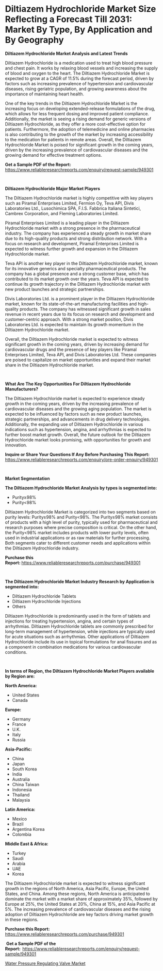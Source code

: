 <p><h1>Diltiazem Hydrochloride Market Size Reflecting a Forecast Till 2031: Market By Type, By Application and By Geography</h1></p><p><strong>Diltiazem Hydrochloride Market Analysis and Latest Trends</strong></p>
<p><p>Diltiazem Hydrochloride is a medication used to treat high blood pressure and chest pain. It works by relaxing blood vessels and increasing the supply of blood and oxygen to the heart. The Diltiazem Hydrochloride Market is expected to grow at a CAGR of 11.5% during the forecast period, driven by factors such as increasing prevalence of hypertension and cardiovascular diseases, rising geriatric population, and growing awareness about the importance of maintaining heart health.</p><p>One of the key trends in the Diltiazem Hydrochloride Market is the increasing focus on developing extended-release formulations of the drug, which allows for less frequent dosing and improved patient compliance. Additionally, the market is seeing a rising demand for generic versions of Diltiazem Hydrochloride, as they offer a more cost-effective option for patients. Furthermore, the adoption of telemedicine and online pharmacies is also contributing to the growth of the market by increasing accessibility to the medication for patients in remote areas. Overall, the Diltiazem Hydrochloride Market is poised for significant growth in the coming years, driven by the increasing prevalence of cardiovascular diseases and the growing demand for effective treatment options.</p></p>
<p><strong>Get a Sample PDF of the Report:&nbsp;</strong> <a href="https://www.reliableresearchreports.com/enquiry/request-sample/949301">https://www.reliableresearchreports.com/enquiry/request-sample/949301</a></p>
<p>&nbsp;</p>
<p><strong>Diltiazem Hydrochloride Major Market Players</strong></p>
<p><p>The Diltiazem Hydrochloride market is highly competitive with key players such as Piramal Enterprises Limited, Fermion Oy, Teva API, Divis Laboratories Ltd., Lusochimica SPA, F.I.S. Fabbrica Italiana Sintetici, Cambrex Corporation, and Fleming Laboratories Limited. </p><p>Piramal Enterprises Limited is a leading player in the Diltiazem Hydrochloride market with a strong presence in the pharmaceutical industry. The company has experienced a steady growth in market share due to its high-quality products and strong distribution network. With a focus on research and development, Piramal Enterprises Limited is expected to witness further growth and expansion in the Diltiazem Hydrochloride market.</p><p>Teva API is another key player in the Diltiazem Hydrochloride market, known for its innovative generics and specialty pharmaceutical products. The company has a global presence and a strong customer base, which has contributed to its market growth over the years. Teva API is expected to continue its growth trajectory in the Diltiazem Hydrochloride market with new product launches and strategic partnerships.</p><p>Divis Laboratories Ltd. is a prominent player in the Diltiazem Hydrochloride market, known for its state-of-the-art manufacturing facilities and high-quality products. The company has witnessed significant growth in sales revenue in recent years due to its focus on research and development and customer-centric approach. With a strong market position, Divis Laboratories Ltd. is expected to maintain its growth momentum in the Diltiazem Hydrochloride market.</p><p>Overall, the Diltiazem Hydrochloride market is expected to witness significant growth in the coming years, driven by increasing demand for cardiovascular drugs and the presence of key players like Piramal Enterprises Limited, Teva API, and Divis Laboratories Ltd. These companies are poised to capitalize on market opportunities and expand their market share in the Diltiazem Hydrochloride market.</p></p>
<p>&nbsp;</p>
<p><strong>What Are The Key Opportunities For Diltiazem Hydrochloride Manufacturers?</strong></p>
<p><p>The Diltiazem Hydrochloride market is expected to experience steady growth in the coming years, driven by the increasing prevalence of cardiovascular diseases and the growing aging population. The market is expected to be influenced by factors such as new product launches, strategic partnerships, and advancements in drug delivery technologies. Additionally, the expanding use of Diltiazem Hydrochloride in various indications such as hypertension, angina, and arrhythmias is expected to further boost market growth. Overall, the future outlook for the Diltiazem Hydrochloride market looks promising, with opportunities for growth and innovation.</p></p>
<p><strong>Inquire or Share Your Questions If Any Before Purchasing This Report:</strong> <a href="https://www.reliableresearchreports.com/enquiry/pre-order-enquiry/949301">https://www.reliableresearchreports.com/enquiry/pre-order-enquiry/949301</a></p>
<p>&nbsp;</p>
<p><strong>Market Segmentation</strong></p>
<p><strong>The Diltiazem Hydrochloride Market Analysis by types is segmented into:</strong></p>
<p><ul><li>Purity≥98%</li><li>Purity<98%</li></ul></p>
<p><p>Diltiazem Hydrochloride Market is categorized into two segments based on purity levels: Purity≥98% and Purity<98%. The Purity≥98% market consists of products with a high level of purity, typically used for pharmaceutical and research purposes where precise composition is critical. On the other hand, the Purity<98% market includes products with lower purity levels, often used in industrial applications or as raw materials for further processing. Both segments cater to different customer needs and applications within the Diltiazem Hydrochloride industry.</p></p>
<p><strong>Purchase this Report:&nbsp;</strong><a href="https://www.reliableresearchreports.com/purchase/949301">https://www.reliableresearchreports.com/purchase/949301</a></p>
<p>&nbsp;</p>
<p><strong>The Diltiazem Hydrochloride Market Industry Research by Application is segmented into:</strong></p>
<p><ul><li>Diltiazem Hydrochloride Tablets</li><li>Diltiazem Hydrochloride Injections</li><li>Others</li></ul></p>
<p><p>Diltiazem Hydrochloride is predominantly used in the form of tablets and injections for treating hypertension, angina, and certain types of arrhythmias. Diltiazem Hydrochloride tablets are commonly prescribed for long-term management of hypertension, while injections are typically used for acute situations such as arrhythmias. Other applications of Diltiazem Hydrochloride include its use in topical formulations for anal fissures and as a component in combination medications for various cardiovascular conditions.</p></p>
<p>&nbsp;</p>
<p><strong>In terms of Region, the Diltiazem Hydrochloride Market Players available by Region are:</strong></p>
<p>
    <p> <strong> North America: </strong>
        <ul>
            <li>United States</li>
            <li>Canada</li>
        </ul>
        </p> 
    <p> <strong> Europe: </strong>
        <ul>
            <li>Germany</li>
            <li>France</li>
            <li>U.K.</li>
            <li>Italy</li>
            <li>Russia</li>
        </ul>
        </p> 
    <p> <strong> Asia-Pacific: </strong>
        <ul>
            <li>China</li>
            <li>Japan</li>
            <li>South Korea</li>
            <li>India</li>
            <li>Australia</li>
            <li>China Taiwan</li>
            <li>Indonesia</li>
            <li>Thailand</li>
            <li>Malaysia</li>
        </ul>
        </p> 
    <p> <strong> Latin America: </strong>
        <ul>
            <li>Mexico</li>
            <li>Brazil</li>
            <li>Argentina Korea</li>
            <li>Colombia</li>
        </ul>
        </p> 
    <p> <strong> Middle East & Africa: </strong>
        <ul>
            <li>Turkey</li>
            <li>Saudi</li>
            <li>Arabia</li>
            <li>UAE</li>
            <li>Korea</li>
        </ul>
    </p>
    </p>
<p><p>The Diltiazem Hydrochloride market is expected to witness significant growth in the regions of North America, Asia Pacific, Europe, the United States, and China. Among these regions, North America is anticipated to dominate the market with a market share of approximately 35%, followed by Europe at 25%, the United States at 20%, China at 15%, and Asia Pacific at 5%. The increasing prevalence of cardiovascular diseases and the rising adoption of Diltiazem Hydrochloride are key factors driving market growth in these regions.</p></p>
<p><strong>Purchase this Report: </strong><a href="https://www.reliableresearchreports.com/purchase/949301">https://www.reliableresearchreports.com/purchase/949301</a></p>
<p>&nbsp;<strong>Get a Sample PDF of the Report:&nbsp;&nbsp;</strong><a href="https://www.reliableresearchreports.com/enquiry/request-sample/949301">https://www.reliableresearchreports.com/enquiry/request-sample/949301</a></p>
<p><strong></strong></p>
<p><p><a href="https://nifty-kite-d51.notion.site/Water-Pressure-Regulating-Valve-Market-Research-Report-Provides-Critical-Insights-that-can-help-Shap-bef678b67aa14758be9052ca18a900d0">Water Pressure Regulating Valve Market</a></p></p>